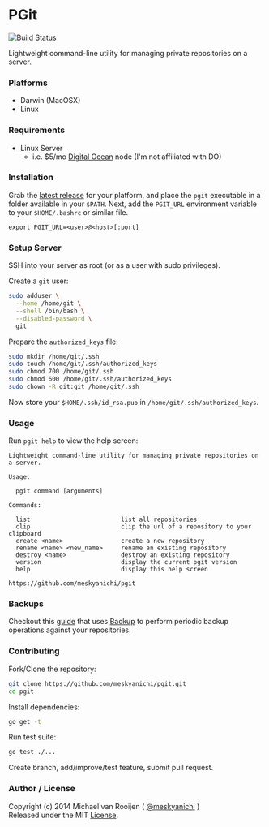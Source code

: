 # PGit

[![Build Status](https://travis-ci.org/meskyanichi/pgit.svg)](https://travis-ci.org/meskyanichi/pgit)

Lightweight command-line utility for managing private repositories on a server.


### Platforms

- Darwin (MacOSX)
- Linux


### Requirements

- Linux Server
  - i.e. $5/mo [Digital Ocean] node (I'm not affiliated with DO)


### Installation

Grab the [latest release] for your platform, and place the `pgit` executable
in a folder available in your `$PATH`. Next, add the `PGIT_URL` environment
variable to your `$HOME/.bashrc` or similar file.

    export PGIT_URL=<user>@<host>[:port]


### Setup Server

SSH into your server as root (or as a user with sudo privileges).

Create a `git` user:

```sh
sudo adduser \
  --home /home/git \
  --shell /bin/bash \
  --disabled-password \
  git
```

Prepare the `authorized_keys` file:

```sh
sudo mkdir /home/git/.ssh
sudo touch /home/git/.ssh/authorized_keys
sudo chmod 700 /home/git/.ssh
sudo chmod 600 /home/git/.ssh/authorized_keys
sudo chown -R git:git /home/git/.ssh
```

Now store your `$HOME/.ssh/id_rsa.pub` in `/home/git/.ssh/authorized_keys`.


### Usage

Run `pgit help` to view the help screen:

```
Lightweight command-line utility for managing private repositories on a server.

Usage:

  pgit command [arguments]

Commands:

  list                         list all repositories
  clip                         clip the url of a repository to your clipboard
  create <name>                create a new repository
  rename <name> <new_name>     rename an existing repository
  destroy <name>               destroy an existing repository
  version                      display the current pgit version
  help                         display this help screen

https://github.com/meskyanichi/pgit
```


### Backups

Checkout this [guide] that uses [Backup] to perform periodic backup operations
against your repositories.


### Contributing

Fork/Clone the repository:

```sh
git clone https://github.com/meskyanichi/pgit.git
cd pgit
```

Install dependencies:

```sh
go get -t
```

Run test suite:

```sh
go test ./...
```

Create branch, add/improve/test feature, submit pull request.


### Author / License

Copyright (c) 2014 Michael van Rooijen ( [@meskyanichi] )<br />
Released under the MIT [License].

[@meskyanichi]: https://twitter.com/meskyanichi
[License]: https://github.com/meskyanichi/pgit/blob/master/LICENSE
[Backup]: https://github.com/meskyanichi/backup
[Digital Ocean]: https://www.digitalocean.com/
[guide]: https://github.com/meskyanichi/pgit/wiki/Backups
[latest release]: https://github.com/meskyanichi/pgit/releases/latest
